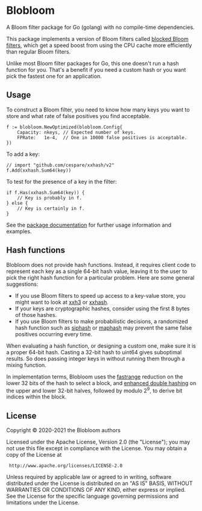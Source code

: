 Blobloom
========

A Bloom filter package for Go (golang) with no compile-time dependencies.

This package implements a version of Bloom filters called [blocked Bloom filters](
https://algo2.iti.kit.edu/documents/cacheefficientbloomfilters-jea.pdf),
which get a speed boost from using the CPU cache more efficiently
than regular Bloom filters.

Unlike most Bloom filter packages for Go,
this one doesn't run a hash function for you.
That's a benefit if you need a custom hash
or you want pick the fastest one for an application.

Usage
-----

To construct a Bloom filter, you need to know how many keys you want to store
and what rate of false positives you find acceptable.

	f := blobloom.NewOptimized(blobloom.Config{
		Capacity: nkeys, // Expected number of keys.
		FPRate:   1e-4,  // One in 10000 false positives is acceptable.
	})

To add a key:

	// import "github.com/cespare/xxhash/v2"
	f.Add(xxhash.Sum64(key))

To test for the presence of a key in the filter:

	if f.Has(xxhash.Sum64(key)) {
		// Key is probably in f.
	} else {
		// Key is certainly in f.
	}

See the [package documentation](https://pkg.go.dev/github.com/greatroar/blobloom)
for further usage information and examples.

Hash functions
--------------

Blobloom does not provide hash functions. Instead, it requires client code to
represent each key as a single 64-bit hash value, leaving it to the user to
pick the right hash function for a particular problem. Here are some general
suggestions:

* If you use Bloom filters to speed up access to a key-value store, you might
want to look at [xxh3](https://github.com/zeebo/xxh3) or [xxhash](
https://github.com/cespare/xxhash).
* If your keys are cryptographic hashes, consider using the first 8 bytes of those hashes.
* If you use Bloom filters to make probabilistic decisions, a randomized hash
function such as [siphash](https://github.com/dchest/siphash) or [maphash](
https://golang.org/pkg/hash/maphash) may prevent the same false positives
occurring every time.

When evaluating a hash function, or designing a custom one,
make sure it is a proper 64-bit hash.
Casting a 32-bit hash to uint64 gives suboptimal results.
So does passing integer keys in without running them through a mixing function.

In implementation terms, Blobloom uses the [fastrange](
https://lemire.me/blog/2016/06/27/a-fast-alternative-to-the-modulo-reduction/)
reduction on the lower 32 bits of the hash to select a block, and
[enhanced double hashing](https://www.ccs.neu.edu/home/pete/pub/bloom-filters-verification.pdf)
on the upper and lower 32-bit halves, followed by modulo 2<sup>9</sup>,
to derive bit indices within the block.


License
-------

Copyright © 2020-2021 the Blobloom authors

Licensed under the Apache License, Version 2.0 (the "License");
you may not use this file except in compliance with the License.
You may obtain a copy of the License at

     http://www.apache.org/licenses/LICENSE-2.0

Unless required by applicable law or agreed to in writing, software
distributed under the License is distributed on an "AS IS" BASIS,
WITHOUT WARRANTIES OR CONDITIONS OF ANY KIND, either express or implied.
See the License for the specific language governing permissions and
limitations under the License.
